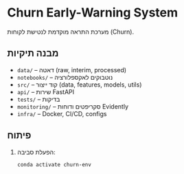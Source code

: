 # Churn Early-Warning System

מערכת התראה מוקדמת לנטישת לקוחות (Churn).

## מבנה תיקיות
- `data/` – דאטה (raw, interim, processed)
- `notebooks/` – נוטבוקים לאקספלורציה
- `src/` – קוד ייצור (data, features, models, utils)
- `api/` – שירות FastAPI
- `tests/` – בדיקות
- `monitoring/` – סקריפטים ודוחות Evidently
- `infra/` – Docker, CI/CD, configs

## פיתוח
1. הפעלת סביבה:
   ```bash
   conda activate churn-env
